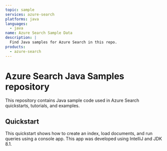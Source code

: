 ```yaml
---
topic: sample
services: azure-search
platforms: java
languages:
  - java
name: Azure Search Sample Data
description: |
  Find Java samples for Azure Search in this repo.
products:
  - azure-search
---
```

# Azure Search Java Samples repository

This repository contains Java sample code used in Azure Search quickstarts, tutorials, and examples.

## Quickstart

This quickstart shows how to create an index, load documents, and run queries using a console app. This app was developed using IntelliJ and JDK 8.1.